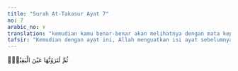 ```yaml
---
title: "Surah At-Takasur Ayat 7"
no: 7
arabic_no: ٧
translation: "kemudian kamu benar-benar akan melihatnya dengan mata kepala sendiri,"
tafsir: "Kemudian dengan ayat ini, Allah menguatkan isi ayat sebelumnya, bahwa azab itu benar-benar akan dirasakan oleh orang yang teperdaya itu. Oleh karena itu, siapa saja dan dari golongan apa saja hendaklah bertakwa kepada Tuhannya serta menghindari perbuatan-perbuatan yang menyebabkan mereka disiksa. Hendaknya seseorang itu memperhatikan nikmat-nikmat Allah yang ada padanya untuk dipelihara dan dipergunakan sesuai dengan fungsi nikmat tersebut. Juga hendaknya mereka tidak melakukan kejahatan, mengada-adakan kemungkaran, dan mengharap-harapkan ampunan Allah hanya semata-mata dengan pengakuan beragama Islam dengan memakai nama dan gelar yang muluk-muluk, sedangkan ia menyalahi hukum-hukum Al-Qur'an dan melakukan tindakan yang sama dengan musuh Islam."
---
```

ثُمَّ لَتَرَوُنَّهَا عَيْنَ الْيَقِيْنِۙ